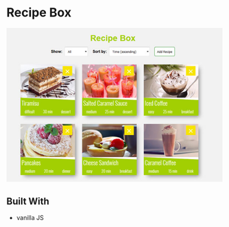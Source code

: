 # Recipe Box

![alt text](https://github.com/Ines86/recipebox/blob/master/img/recipeBox.jpg "recipe box")

## Built With
* vanilla JS
